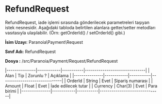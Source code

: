 # RefundRequest

RefundRequest, iade işlemi sırasında gönderilecek parametreleri taşıyan istek nesnesidir. Aşağıdaki tabloda belirtilen alanlara getter/setter metodları vasıtasıyla ulaşılabilir. (Örn: getOrderId() / setOrderId() gibi.)

**İsim Uzayı**:
Paranoia\Payment\Request

**Sınıf Adı:**
RefundRequest

**Dosya :**
/src/Paranoia/Payment/Request/RefundRequest

|---------------|------------|-----------|-------------------------------|
| Alan          | Tip        | Zorunlu ? | Açıklama                      |
|---------------|------------|-----------|-------------------------------|
| OrderId       | String     | Evet      | Sipariş numarası              |
| Amount        | Float      | Evet      | İade edilecek tutar           |
| Currency      | Char(3)    | Evet      | Para birimi                   |
|---------------|------------|-----------|-------------------------------|